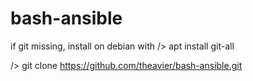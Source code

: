 # bash-ansible
if git missing, install on debian with
/> apt install git-all

/> git clone https://github.com/theavier/bash-ansible.git
